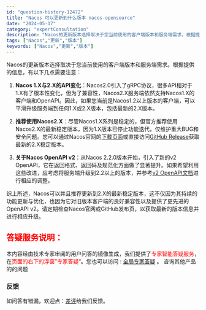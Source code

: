 ```yaml
---
id: "question-history-12472"
title: "Nacos 可以更新到什么版本 nacos-opensource"
date: "2024-05-17"
category: "expertConsultation"
description: "Nacos的更新版本选择取决于您当前使用的客户端版本和服务端需求。根据提供的信息，有以下几点需要注意：1. **Nacos 1.X与2.X的API变化**：Nacos2.0引入了gRPC协议，很多API相对于1.X有了根本性变化，但为了兼容性，Nacos2.X服务端依然支持Nacos1.X的客户端和"
tags: ["Nacos","更新","版本"]
keywords: ["Nacos","更新","版本"]
---
```


Nacos的更新版本选择取决于您当前使用的客户端版本和服务端需求。根据提供的信息，有以下几点需要注意：

1. **Nacos 1.X与2.X的API变化**：Nacos2.0引入了gRPC协议，很多API相对于1.X有了根本性变化，但为了兼容性，Nacos2.X服务端依然支持Nacos1.X的客户端和OpenAPI。因此，如果您当前是Nacos1.2以上版本的客户端，可以平滑升级服务端到任何1.X或2.X版本，包括最新的2.X版本。

2. **推荐使用Nacos2.X**：尽管Nacos1.X系列是稳定的，但官方推荐使用Nacos2.X的最新稳定版本，因为1.X版本已停止功能迭代，仅维护重大BUG和安全问题。您可以通过Nacos官网的[下载页面](https://nacos.io/download/nacos-server/)或直接访问[GitHub Release](https://github.com/alibaba/nacos/releases)获取最新的2.X稳定版本。

3. **关于Nacos OpenAPI v2**：从Nacos 2.2.0版本开始，引入了新的v2 OpenAPI，它在返回格式、返回码及规范化方面做了显著提升。如果希望利用这些改进，应考虑将服务端升级到2.2以上的版本，并参考[v2 OpenAPI文档](https://nacos.io/docs/latest/guide/user/open-api/)进行相应的调整。

综上所述，Nacos可以并且推荐更新到2.X的最新稳定版本，这不仅因为其持续的功能更新与优化，也因为它对旧版本客户端的良好兼容性以及提供了更先进的OpenAPI v2。请定期检查Nacos官网或GitHub发布页，以获取最新的版本信息并进行相应升级。
## <font color="#FF0000">答疑服务说明：</font> 

本内容经由技术专家审阅的用户问答的镜像生成，我们提供了<font color="#FF0000">专家智能答疑服务</font>，在<font color="#FF0000">页面的右下的浮窗”专家答疑“</font>。您也可以访问 : [全局专家答疑](https://opensource.alibaba.com/chatBot) 。 咨询其他产品的的问题

### 反馈
如问答有错漏，欢迎点：[差评](https://ai.nacos.io/user/feedbackByEnhancerGradePOJOID?enhancerGradePOJOId=13843)给我们反馈。
